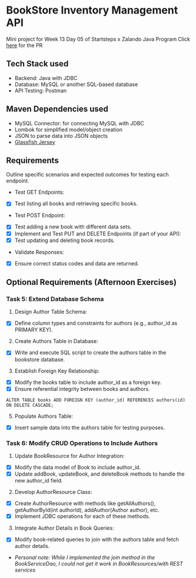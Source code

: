 # BookStore Inventory Management API
Mini project for Week 13 Day 05 of Startsteps x Zalando Java Program
Click [here](https://github.com/marishkazachariah/bookstore-inventory-management-api/pull/1) for the PR

## Tech Stack used
- Backend: Java with JDBC
- Database: MySQL or another SQL-based database
- API Testing: Postman

## Maven Dependencies used
- MySQL Connector: for connecting MySQL with JDBC
- Lombok for simplified model/object creation
- JSON to parse data into JSON objects
- [Glassfish Jersey](https://mvnrepository.com/artifact/org.glassfish.jersey)

## Requirements
Outline specific scenarios and expected outcomes for testing each endpoint.
- Test GET Endpoints:
- [x] Test listing all books and retrieving specific books.
- Test POST Endpoint:
- [x] Test adding a new book with different data sets.
- [x] Implement and Test PUT and DELETE Endpoints (if part of your API):
- [x] Test updating and deleting book records.
- Validate Responses:
- [x] Ensure correct status codes and data are returned.

## Optional Requirements (Afternoon Exercises)
### Task 5: Extend Database Schema
1. Design Author Table Schema:
- [x] Define column types and constraints for authors (e.g., author_id as PRIMARY KEY).
2. Create Authors Table in Database:
- [x] Write and execute SQL script to create the authors table in the bookstore database.
3. Establish Foreign Key Relationship:
- [x] Modify the books table to include author_id as a foreign key.
- [x] Ensure referential integrity between books and authors.
```
ALTER TABLE books ADD FOREIGN KEY (author_id) REFERENCES authors(id) ON DELETE CASCADE;
```
5. Populate Authors Table:
- [x] Insert sample data into the authors table for testing purposes.

### Task 6: Modify CRUD Operations to Include Authors
1. Update BookResource for Author Integration:
- [x] Modify the data model of Book to include author_id.
- [x] Update addBook, updateBook, and deleteBook methods to handle the new
author_id field.
2. Develop AuthorResource Class:
- [x] Create AuthorResource with methods like getAllAuthors(), getAuthorById(int
authorId), addAuthor(Author author), etc.
- [x] Implement JDBC operations for each of these methods.
3. Integrate Author Details in Book Queries:
- [x] Modify book-related queries to join with the authors table and fetch author details.
- *Personal note: While I implemented the join method in the BookServiceDao, I could not get it work in BookResources/with REST services*
